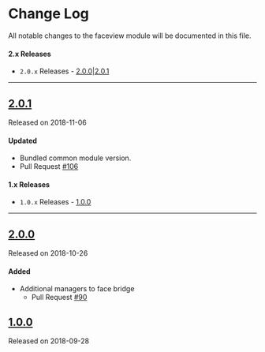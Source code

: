 # Change Log
All notable changes to the faceview module will be documented in this file.

#### 2.x Releases
- `2.0.x` Releases - [2.0.0](#200)|[2.0.1](#200)
---

## [2.0.1](https://maven.blockv.io/artifactory/webapp/#/artifacts/browse/tree/General/BLOCKv/io/blockv/sdk/faceview/2.0.1)
Released on 2018-11-06

#### Updated
- Bundled common module version.
 - Pull Request [#106](https://github.com/BLOCKvIO/android-sdk/pull/106)

#### 1.x Releases
- `1.0.x` Releases - [1.0.0](#100)
---
## [2.0.0](https://maven.blockv.io/artifactory/webapp/#/artifacts/browse/tree/General/BLOCKv/io/blockv/sdk/faceview/2.0.0)
Released on 2018-10-26

#### Added
- Additional managers to face bridge
  - Pull Request [#90](https://github.com/BLOCKvIO/android-sdk/pull/90)

## [1.0.0](https://maven.blockv.io/artifactory/webapp/#/artifacts/browse/tree/General/BLOCKv/io/blockv/sdk/faceview/1.0.0)
Released on 2018-09-28
